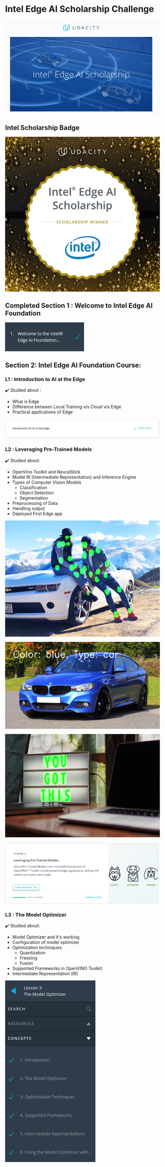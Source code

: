 # Intel Edge AI Scholarship Challenge

![](https://github.com/ankitvashisht12/Udacity-Intel-EdgeAI-Scholarship/blob/master/Images/Udacity_intel_scholarship.png)


## Intel Scholarship Badge

![](https://github.com/ankitvashisht12/Udacity-Intel-EdgeAI-Scholarship/blob/master/Images/Intel-Scholarship%402x.jpg)


## Completed Section 1 : Welcome to Intel Edge AI Foundation

![](https://github.com/ankitvashisht12/Udacity-Intel-EdgeAI-Scholarship/blob/master/Images/Section_1_complted.png)

## Section 2: Intel Edge AI Foundation Course:

### L1 : Introduction to AI at the Edge

:heavy_check_mark: Studied about :

- What is Edge
- Difference between Local Training v/s Cloud v/s Edge
- Practical applications of Edge

![Completed L1](https://github.com/ankitvashisht12/Udacity-Intel-EdgeAI-Scholarship/blob/master/Images/L1_completed.png)


### L2 : Leveraging Pre-Trained Models

:heavy_check_mark: Studied about:

- OpenVino Toolkit and NeuralStick
- Model IR (Intermediate Representation) and Inference Engine
- Types of Computer Vision Models 
  - Classification
  - Object Detection
  - Segmentation
- Preprocessing of Data
- Handling output
- Deployed First Edge app

![Pose Detection](https://github.com/ankitvashisht12/Udacity-Intel-EdgeAI-Scholarship/blob/master/Images/POSE-output.png)

![Vechicle Color and Type Detection](https://github.com/ankitvashisht12/Udacity-Intel-EdgeAI-Scholarship/blob/master/Images/CAR_META-output.png)

![Text Detection](https://github.com/ankitvashisht12/Udacity-Intel-EdgeAI-Scholarship/blob/master/Images/TEXT-output.png)


![Completed L2](https://github.com/ankitvashisht12/Udacity-Intel-EdgeAI-Scholarship/blob/master/Images/L2_completed.png)

### L3 : The Model Optimizer

:heavy_check_mark: Studied about:

- Model Optimizer and it's working
- Configuration of model optimizer
- Optimization techniques:
  - Quantization
  - Freezing
  - Fusion
- Supported Frameworks in OpenVINO Toolkit
- Intermediate Representation (IR)

![L3_Lesson_6](https://github.com/ankitvashisht12/Udacity-Intel-EdgeAI-Scholarship/blob/master/Images/L3_Lesson_6.png)
